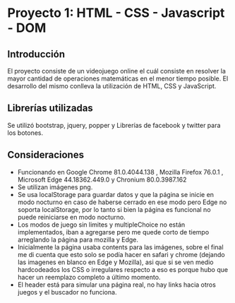 # Proyecto 1:  HTML - CSS - Javascript - DOM

## **Introducción**

El proyecto consiste de un videojuego online el cuál consiste en resolver la mayor cantidad de operaciones matemáticas en el menor tiempo posible. El desarrollo del mismo conlleva la utilización de HTML, CSS y JavaScript.

## **Librerías utilizadas**
Se utilizó bootstrap, jquery, popper y Librerías de facebook y twitter para los botones.

## **Consideraciones**
- Funcionando en Google Chrome 81.0.4044.138 , Mozilla Firefox 76.0.1 , Microsoft Edge 44.18362.449.0 y Chronium 80.0.3987.162
- Se utilizan imágenes png.
- Se usa localStorage para guardar datos y que la página se inicie en modo nocturno en caso de haberse cerrado en ese modo pero Edge no soporta localStorage, por lo tanto si bien la página es funcional no puede reiniciarse en modo nocturno.
- Los modos de juego sin limites y multipleChoice no están implementados, iban a agregarse pero me quede corto de tiempo arreglando la página para mozilla y Edge.
- Inicialmente la página usaba contents para las imágenes, sobre el final me di cuenta que esto solo se podía hacer en safari y chrome (dejando las imagenes en blanco en Edge y Mozilla), asi que si se ven medio hardcodeados los CSS o irregulares respecto a eso es porque hubo que hacer un reemplazo completo a último momento.
- El header está para simular una página real, no hay links hacia otros juegos y el buscador no funciona.

